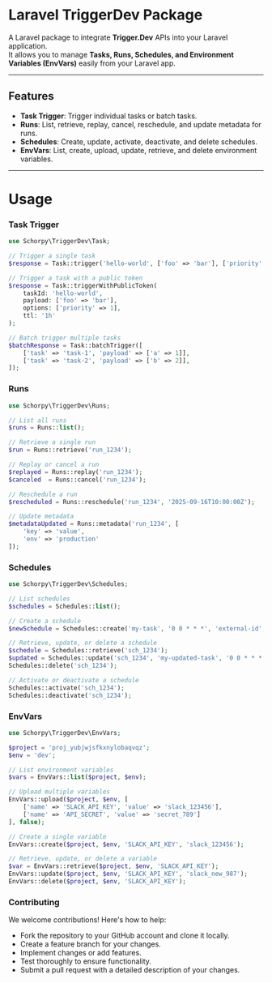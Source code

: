 # Laravel TriggerDev Package

A Laravel package to integrate **Trigger.Dev** APIs into your Laravel application.  
It allows you to manage **Tasks, Runs, Schedules, and Environment Variables (EnvVars)** easily from your Laravel app.

---

## Features

- **Task Trigger**: Trigger individual tasks or batch tasks.
- **Runs**: List, retrieve, replay, cancel, reschedule, and update metadata for runs.
- **Schedules**: Create, update, activate, deactivate, and delete schedules.
- **EnvVars**: List, create, upload, update, retrieve, and delete environment variables.

---

# Usage
### Task Trigger

```php
use Schorpy\TriggerDev\Task;

// Trigger a single task
$response = Task::trigger('hello-world', ['foo' => 'bar'], ['priority' => 1]);

// Trigger a task with a public token
$response = Task::triggerWithPublicToken(
    taskId: 'hello-world',
    payload: ['foo' => 'bar'],
    options: ['priority' => 1],
    ttl: '1h'
);

// Batch trigger multiple tasks
$batchResponse = Task::batchTrigger([
    ['task' => 'task-1', 'payload' => ['a' => 1]],
    ['task' => 'task-2', 'payload' => ['b' => 2]],
]);
```
### Runs

```php
use Schorpy\TriggerDev\Runs;

// List all runs
$runs = Runs::list();

// Retrieve a single run
$run = Runs::retrieve('run_1234');

// Replay or cancel a run
$replayed = Runs::replay('run_1234');
$canceled  = Runs::cancel('run_1234');

// Reschedule a run
$rescheduled = Runs::reschedule('run_1234', '2025-09-16T10:00:00Z');

// Update metadata
$metadataUpdated = Runs::metadata('run_1234', [
    'key' => 'value',
    'env' => 'production'
]);
```
### Schedules
```php
use Schorpy\TriggerDev\Schedules;

// List schedules
$schedules = Schedules::list();

// Create a schedule
$newSchedule = Schedules::create('my-task', '0 0 * * *', 'external-id', 'America/New_York');

// Retrieve, update, or delete a schedule
$schedule = Schedules::retrieve('sch_1234');
$updated = Schedules::update('sch_1234', 'my-updated-task', '0 0 * * *', 'external-id', 'America/New_York');
Schedules::delete('sch_1234');

// Activate or deactivate a schedule
Schedules::activate('sch_1234');
Schedules::deactivate('sch_1234');
```
### EnvVars

```php
use Schorpy\TriggerDev\EnvVars;

$project = 'proj_yubjwjsfkxnylobaqvqz';
$env = 'dev';

// List environment variables
$vars = EnvVars::list($project, $env);

// Upload multiple variables
EnvVars::upload($project, $env, [
    ['name' => 'SLACK_API_KEY', 'value' => 'slack_123456'],
    ['name' => 'API_SECRET', 'value' => 'secret_789']
], false);

// Create a single variable
EnvVars::create($project, $env, 'SLACK_API_KEY', 'slack_123456');

// Retrieve, update, or delete a variable
$var = EnvVars::retrieve($project, $env, 'SLACK_API_KEY');
EnvVars::update($project, $env, 'SLACK_API_KEY', 'slack_new_987');
EnvVars::delete($project, $env, 'SLACK_API_KEY');
```

### Contributing

We welcome contributions! Here's how to help:

- Fork the repository to your GitHub account and clone it locally.
- Create a feature branch for your changes.
- Implement changes or add features.
- Test thoroughly to ensure functionality.
- Submit a pull request with a detailed description of your changes.
